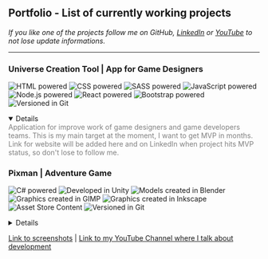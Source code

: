 ## **Portfolio - List of currently working projects**
*If you like one of the projects follow me on GitHub, [LinkedIn](https://www.linkedin.com/in/błażej-hanzel-04b559228/?originalSubdomain=pl) or [YouTube](https://www.youtube.com/channel/UCSEe73l8uorHIbbrm_nJGlg) to not lose update informations.*
***

### **Universe Creation Tool** | App for Game Designers
![HTML powered](https://img.shields.io/badge/HTML-orange)
![CSS powered](https://img.shields.io/badge/-CSS-lightblue)
![SASS powered](https://img.shields.io/badge/-SASS-purple)
![JavaScript powered](https://img.shields.io/badge/-JavaScript-yellow)
![Node.js powered](https://img.shields.io/badge/-Node.js-brightgreen)
![React powered](https://img.shields.io/badge/React-6699ff)
![Bootstrap powered](https://img.shields.io/badge/-Bootstrap-blue)
![Versioned in Git](https://img.shields.io/badge/-Git-black)

<details open>
<span style="color:grey">Application for improve work of game designers and game developers teams. This is my main target at the moment, I want to get MVP in months. Link for website will be added here and on LinkedIn when project hits MVP status, so don't lose to follow me.</span>
</details>


### **Pixman** | Adventure Game
![C# powered](https://img.shields.io/badge/C%23-darkgreen)
![Developed in Unity](https://img.shields.io/badge/Unity-444444)
![Models created in Blender](https://img.shields.io/badge/Blender-yellow)
![Graphics created in GIMP](https://img.shields.io/badge/GIMP-995533)
![Graphics created in Inkscape](https://img.shields.io/badge/Inkscape-black)
![Asset Store Content](https://img.shields.io/badge/Asset%20Store%20content-lightgrey)
![Versioned in Git](https://img.shields.io/badge/-Git-black)

<details>
<span style="color:grey">My last big project started at 2020 holidays and waiting for enought time for ends it. I spend about 4 weeks designing, developing, programming, creating models and graphics. I tried to create as many content I can, only few of it are downloaded from Asset Store. All work is documented as Devlog series on my YouTube Channel (link below). This is my favourite project of my life.</span>
</details>

[Link to screenshots](screenshots/pixman/README.md) |
[Link to my YouTube Channel where I talk about development](https://www.youtube.com/playlist?list=PLzwDWQHoTBVPsANI4DF-_mXXycenyuYif)
